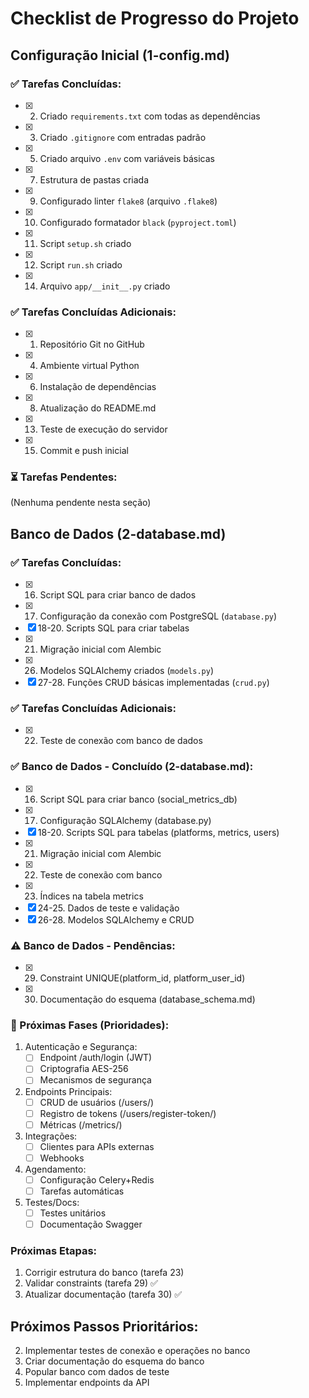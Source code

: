 # Checklist de Progresso do Projeto

## Configuração Inicial (1-config.md)

### ✅ Tarefas Concluídas:
- [x] 2. Criado `requirements.txt` com todas as dependências
- [x] 3. Criado `.gitignore` com entradas padrão
- [x] 5. Criado arquivo `.env` com variáveis básicas
- [x] 7. Estrutura de pastas criada
- [x] 9. Configurado linter `flake8` (arquivo `.flake8`)
- [x] 10. Configurado formatador `black` (`pyproject.toml`)
- [x] 11. Script `setup.sh` criado
- [x] 12. Script `run.sh` criado
- [x] 14. Arquivo `app/__init__.py` criado

### ✅ Tarefas Concluídas Adicionais:
- [x] 1. Repositório Git no GitHub
- [x] 4. Ambiente virtual Python
- [x] 6. Instalação de dependências
- [x] 8. Atualização do README.md
- [x] 13. Teste de execução do servidor
- [x] 15. Commit e push inicial

### ⏳ Tarefas Pendentes:
(Nenhuma pendente nesta seção)

## Banco de Dados (2-database.md)

### ✅ Tarefas Concluídas:
- [x] 16. Script SQL para criar banco de dados
- [x] 17. Configuração da conexão com PostgreSQL (`database.py`)
- [x] 18-20. Scripts SQL para criar tabelas
- [x] 21. Migração inicial com Alembic
- [x] 26. Modelos SQLAlchemy criados (`models.py`)
- [x] 27-28. Funções CRUD básicas implementadas (`crud.py`)

### ✅ Tarefas Concluídas Adicionais:
- [x] 22. Teste de conexão com banco de dados

### ✅ Banco de Dados - Concluído (2-database.md):
- [x] 16. Script SQL para criar banco (social_metrics_db)
- [x] 17. Configuração SQLAlchemy (database.py)
- [x] 18-20. Scripts SQL para tabelas (platforms, metrics, users)
- [x] 21. Migração inicial com Alembic
- [x] 22. Teste de conexão com banco
- [x] 23. Índices na tabela metrics
- [x] 24-25. Dados de teste e validação
- [x] 26-28. Modelos SQLAlchemy e CRUD

### ⚠️ Banco de Dados - Pendências:
- [x] 29. Constraint UNIQUE(platform_id, platform_user_id)
- [x] 30. Documentação do esquema (database_schema.md)

### 🚀 Próximas Fases (Prioridades):
1. Autenticação e Segurança:
   - [ ] Endpoint /auth/login (JWT)
   - [ ] Criptografia AES-256
   - [ ] Mecanismos de segurança

2. Endpoints Principais:
   - [ ] CRUD de usuários (/users/)
   - [ ] Registro de tokens (/users/register-token/)
   - [ ] Métricas (/metrics/)

3. Integrações:
   - [ ] Clientes para APIs externas
   - [ ] Webhooks

4. Agendamento:
   - [ ] Configuração Celery+Redis
   - [ ] Tarefas automáticas

5. Testes/Docs:
   - [ ] Testes unitários
   - [ ] Documentação Swagger

### Próximas Etapas:
1. Corrigir estrutura do banco (tarefa 23)
2. Validar constraints (tarefa 29) ✅
3. Atualizar documentação (tarefa 30) ✅

## Próximos Passos Prioritários:
2. Implementar testes de conexão e operações no banco
3. Criar documentação do esquema do banco
4. Popular banco com dados de teste
5. Implementar endpoints da API
